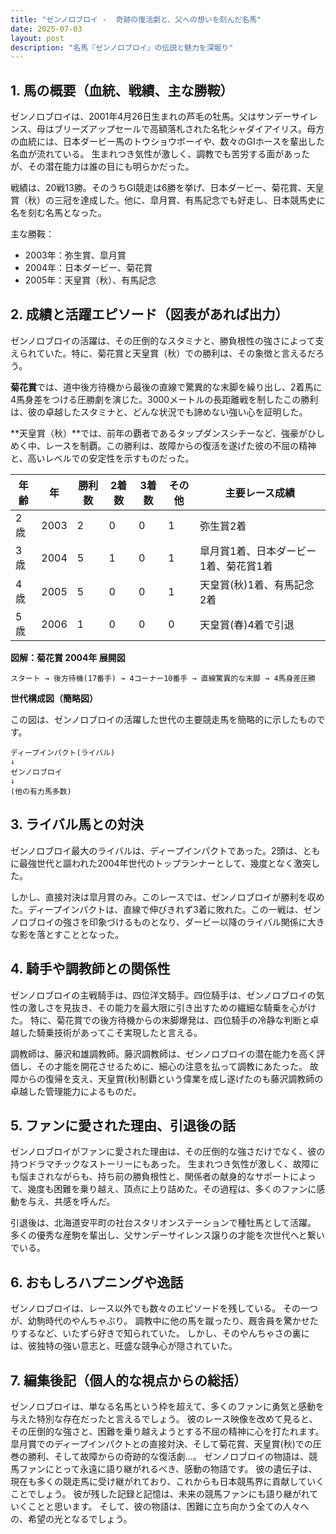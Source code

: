 ```yaml
---
title: "ゼンノロブロイ -  奇跡の復活劇と、父への想いを刻んだ名馬"
date: 2025-07-03
layout: post
description: "名馬『ゼンノロブロイ』の伝説と魅力を深堀り"
---
```


## 1. 馬の概要（血統、戦績、主な勝鞍）

ゼンノロブロイは、2001年4月26日生まれの芦毛の牡馬。父はサンデーサイレンス、母はブリーズアップセールで高額落札された名牝シャダイアイリス。母方の血統には、日本ダービー馬のトウショウボーイや、数々のGIホースを輩出した名血が流れている。  生まれつき気性が激しく、調教でも苦労する面があったが、その潜在能力は誰の目にも明らかだった。

戦績は、20戦13勝。そのうちGI競走は6勝を挙げ、日本ダービー、菊花賞、天皇賞（秋）の三冠を達成した。他に、皐月賞、有馬記念でも好走し、日本競馬史に名を刻む名馬となった。


主な勝鞍：

* 2003年：弥生賞、皐月賞
* 2004年：日本ダービー、菊花賞
* 2005年：天皇賞（秋）、有馬記念


## 2. 成績と活躍エピソード（図表があれば出力）

ゼンノロブロイの活躍は、その圧倒的なスタミナと、勝負根性の強さによって支えられていた。特に、菊花賞と天皇賞（秋）での勝利は、その象徴と言えるだろう。

**菊花賞**では、道中後方待機から最後の直線で驚異的な末脚を繰り出し、2着馬に4馬身差をつける圧勝劇を演じた。3000メートルの長距離戦を制したこの勝利は、彼の卓越したスタミナと、どんな状況でも諦めない強い心を証明した。

**天皇賞（秋）**では、前年の覇者であるタップダンスシチーなど、強豪がひしめく中、レースを制覇。この勝利は、故障からの復活を遂げた彼の不屈の精神と、高いレベルでの安定性を示すものだった。

| 年齢 | 年 | 勝利数 | 2着数 | 3着数 | その他 | 主要レース成績 |
|---|---|---|---|---|---|---|
| 2歳 | 2003 | 2 | 0 | 0 | 1 | 弥生賞2着 |
| 3歳 | 2004 | 5 | 1 | 0 | 1 | 皐月賞1着、日本ダービー1着、菊花賞1着 |
| 4歳 | 2005 | 5 | 0 | 0 | 1 | 天皇賞(秋)1着、有馬記念2着 |
| 5歳 | 2006 | 1 | 0 | 0 | 0 |  天皇賞(春)4着で引退 |


**図解：菊花賞 2004年 展開図**

```
スタート → 後方待機(17番手) → 4コーナー10番手 → 直線驚異的な末脚 → 4馬身差圧勝
```

**世代構成図（簡略図）**

この図は、ゼンノロブロイの活躍した世代の主要競走馬を簡略的に示したものです。

```
ディープインパクト(ライバル)
↓
ゼンノロブロイ
↓
(他の有力馬多数)
```


## 3. ライバル馬との対決

ゼンノロブロイ最大のライバルは、ディープインパクトであった。2頭は、ともに最強世代と謳われた2004年世代のトップランナーとして、幾度となく激突した。

しかし、直接対決は皐月賞のみ。このレースでは、ゼンノロブロイが勝利を収めた。ディープインパクトは、直線で伸びきれず3着に敗れた。この一戦は、ゼンノロブロイの強さを印象づけるものとなり、ダービー以降のライバル関係に大きな影を落とすこととなった。


## 4. 騎手や調教師との関係性

ゼンノロブロイの主戦騎手は、四位洋文騎手。四位騎手は、ゼンノロブロイの気性の激しさを見抜き、その能力を最大限に引き出すための繊細な騎乗を心がけた。  特に、菊花賞での後方待機からの末脚爆発は、四位騎手の冷静な判断と卓越した騎乗技術があってこそ実現したと言える。

調教師は、藤沢和雄調教師。藤沢調教師は、ゼンノロブロイの潜在能力を高く評価し、その才能を開花させるために、細心の注意を払って調教にあたった。  故障からの復帰を支え、天皇賞(秋)制覇という偉業を成し遂げたのも藤沢調教師の卓越した管理能力によるものだ。


## 5. ファンに愛された理由、引退後の話

ゼンノロブロイがファンに愛された理由は、その圧倒的な強さだけでなく、彼の持つドラマチックなストーリーにもあった。  生まれつき気性が激しく、故障にも悩まされながらも、持ち前の勝負根性と、関係者の献身的なサポートによって、幾度も困難を乗り越え、頂点に上り詰めた。その過程は、多くのファンに感動を与え、共感を呼んだ。

引退後は、北海道安平町の社台スタリオンステーションで種牡馬として活躍。  多くの優秀な産駒を輩出し、父サンデーサイレンス譲りの才能を次世代へと繋いでいる。


## 6. おもしろハプニングや逸話

ゼンノロブロイは、レース以外でも数々のエピソードを残している。  その一つが、幼駒時代のやんちゃぶり。  調教中に他の馬を蹴ったり、厩舎員を驚かせたりするなど、いたずら好きで知られていた。  しかし、そのやんちゃさの裏には、彼独特の強い意志と、旺盛な競争心が隠されていた。


## 7. 編集後記（個人的な視点からの総括）

ゼンノロブロイは、単なる名馬という枠を超えて、多くのファンに勇気と感動を与えた特別な存在だったと言えるでしょう。  彼のレース映像を改めて見ると、その圧倒的な強さと、困難を乗り越えようとする不屈の精神に心を打たれます。  皐月賞でのディープインパクトとの直接対決、そして菊花賞、天皇賞(秋)での圧巻の勝利、そして故障からの奇跡的な復活劇…。  ゼンノロブロイの物語は、競馬ファンにとって永遠に語り継がれるべき、感動の物語です。  彼の遺伝子は、現在も多くの競走馬に受け継がれており、これからも日本競馬界に貢献していくことでしょう。  彼が残した記録と記憶は、未来の競馬ファンにも語り継がれていくことと思います。  そして、彼の物語は、困難に立ち向かう全ての人々への、希望の光となるでしょう。
